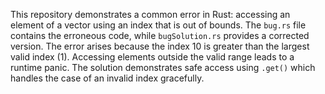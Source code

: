 This repository demonstrates a common error in Rust: accessing an element of a vector using an index that is out of bounds.  The `bug.rs` file contains the erroneous code, while `bugSolution.rs` provides a corrected version.  The error arises because the index 10 is greater than the largest valid index (1). Accessing elements outside the valid range leads to a runtime panic.  The solution demonstrates safe access using `.get()` which handles the case of an invalid index gracefully.